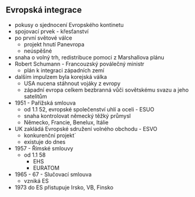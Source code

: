 ## Evropská integrace
- pokusy o sjednocení Evropského kontinetu
- spojovací prvek - křesťanství
- po první světové válce
  - projekt hnutí Panevropa
  - neúspěšné
- snaha o volný trh, redistribuce pomoci z Marshallova plánu
- Robert Schumann - Francouzský poválečný ministr
  - plán k integraci západních zemí
- dalším impulzem byla korejská válka
  - USA nucena stáhnout vojáky z evropy
  - západní evropa celkem bezbranná vůči sovětskému svazu a jeho satelitům
- 1951 - Pařížská smlouva
  - od 1.1 52, evropské společenství uhlí a oceli - ESUO
  - snaha kontrolovat německý těžký průmysl
  - Německo, Francie, Benelux, Itálie
- UK zakládá Evropské sdružení volného obchodu - ESVO
  - konkurenční projekt´
  - existuje do dnes
- 1957 - Římské smlouvy
  - od 1.1 58
    - EHS
    - EURATOM
- 1965 - 67 - Slučovací smlouva
  - vzniká ES
- 1973 do ES přistupuje Irsko, VB, Finsko
